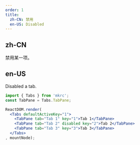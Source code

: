 ```yaml
---
order: 1
title:
  zh-CN: 禁用
  en-US: Disabled
---
```


## zh-CN

禁用某一项。

## en-US

Disabled a tab.

````jsx
import { Tabs } from 'mkrc';
const TabPane = Tabs.TabPane;

ReactDOM.render(
  <Tabs defaultActiveKey="1">
    <TabPane tab="Tab 1" key="1">Tab 1</TabPane>
    <TabPane tab="Tab 2" disabled key="2">Tab 2</TabPane>
    <TabPane tab="Tab 3" key="3">Tab 3</TabPane>
  </Tabs>
, mountNode);
````
